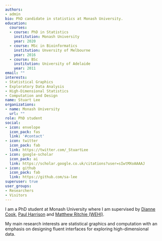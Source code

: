 ```yaml
---
authors:
- admin
bio: PhD candidate in statistics at Monash University.
education:
  courses:
  - course: PhD in Statistics
    institution: Monash University
    year: 2020
  - course: MSc in Bioinformatics
    institution: Unversity of Melbourne
    year: 2016
  - course: BSc
    institution: University of Adelaide
    year: 2011
email: ""
interests:
- Statistical Graphics
- Exploratory Data Analysis
- High-Dimensional Statistics
- Computation and Design
name: Stuart Lee
organizations:
- name: Monash University
  url: ""
role: PhD student
social:
- icon: envelope
  icon_pack: fas
  link: '#contact'
- icon: twitter
  icon_pack: fab
  link: https://twitter.com/_StuartLee
- icon: google-scholar
  icon_pack: ai
  link: https://scholar.google.co.uk/citations?user=sIwtMXoAAAAJ
- icon: github
  icon_pack: fab
  link: https://github.com/sa-lee
superuser: true
user_groups:
- Researchers
- Visitors
---
```


I am a PhD student at Monash University where I am supervised 
by [Dianne Cook](https://dicook.org/), [Paul Harrison](http://logarithmic.net/pfh/)
and [Matthew Ritchie (WEHI)](http://www.wehi.edu.au/people/matthew-ritchie).

My main research interests are statistical graphics and computation with an
emphasis on designing fluent interfaces for exploring high-dimensional data. 
